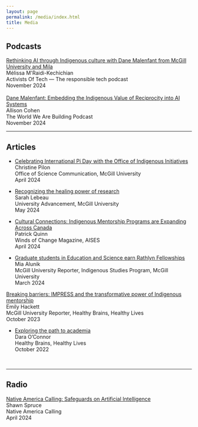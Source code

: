 ```yaml
---
layout: page
permalink: /media/index.html
title: Media
---
```




## Podcasts

[Rethinking AI through Indigenous culture with Dane Malenfant from McGill University and Mila](https://open.spotify.com/episode/2Gc9sDFepnOB121YQSGdqY?si=RwOPZyowTP6ioNuq48n0LA) <br>Mélissa M'Raidi-Kechichian<br>Activists Of Tech — The responsible tech podcast <br>November 2024<br>
<br>
[Dane Malenfant: Embedding the Indigenous Value of Reciprocity into AI Systems](https://open.spotify.com/episode/0Wuvh4xdqjfWgHWhnyBsQg?si=J43bLLaLTd24WhbPU5b1FA) <br>Allison Cohen<br>The World We Are Building Podcast <br>November 2024<br>

---

## Articles

- [Celebrating International Pi Day with the Office of Indigenous Initiatives](https://www.mcgill.ca/science/channels/news/celebrating-international-pi-day-office-indigenous-initiatives-358312) <br>Christine Pilon<br> Office of Science Communication, McGill University <br>April 2024<br>

- [Recognizing the healing power of research](https://giving.mcgill.ca/all-stories/recognizing-healing-power-research)
<br>Sarah Lebeau<br> University Advancement, McGill University <br>May 2024<br>

- [Cultural Connections: Indigenous Mentorship Programs are Expanding Across Canada](https://read.nxtbook.com/aises/winds_of_change/spring_2024/mentors_in_canada.html)<br>Patrick Quinn<br>Winds of Change Magazine, AISES<br>April 2024<br>
- [Graduate students in Education and Science earn Rathlyn Fellowships](https://reporter.mcgill.ca/graduate-students-in-education-and-science-earn-rathlyn-fellowship/)<br>Mia Alunik<br>McGill University Reporter, Indigenous Studies Program, McGill University<br>March 2024<br>

[Breaking barriers: IMPRESS and the transformative power of Indigenous mentorship](https://reporter.mcgill.ca/breaking-barriers-impress-and-the-transformative-power-of-indigenous-mentorship/)<br>Emily Hackett<br>McGill University Reporter, Healthy Brains, Healthy Lives<br>October 2023<br>

- [Exploring the path to academia](https://www.mcgill.ca/hbhl/article/research-spotlight/exploring-path-academia)<br>Dara O’Connor
<br>Healthy Brains, Healthy Lives<br>October 2022<br>

<br>

---

## Radio

[Native America Calling: Safeguards on Artificial Intelligence](https://www.nativeamericacalling.com/tuesday-april-23-2024-safeguards-on-artificial-intelligence/)<br>Shawn Spruce<br>Native America Calling<br>April 2024<br>

<br>
